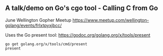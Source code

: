 ## A talk/demo on Go's cgo tool - Calling C from Go

June Wellington Gopher Meetup
https://www.meetup.com/wellington-golang/events/frlxtpyxjbcc/

Uses the Go present tool: https://godoc.org/golang.org/x/tools/present

```
go get golang.org/x/tools/cmd/present
present
```

